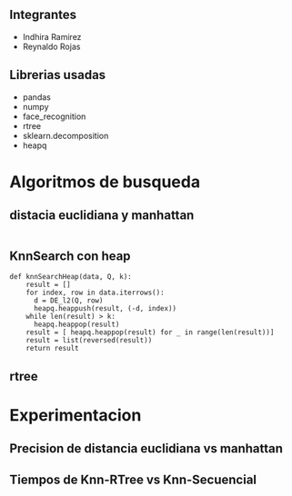 ## Integrantes
- Indhira Ramirez
- Reynaldo Rojas

## Librerias usadas
- pandas
- numpy
- face_recognition
- rtree
- sklearn.decomposition
- heapq
# Algoritmos de busqueda
## distacia euclidiana y manhattan
~~~

~~~

## KnnSearch con heap
~~~
def knnSearchHeap(data, Q, k):
    result = []
    for index, row in data.iterrows():
      d = DE_l2(Q, row)   
      heapq.heappush(result, (-d, index))
    while len(result) > k:
      heapq.heappop(result)    
    result = [ heapq.heappop(result) for _ in range(len(result))]
    result = list(reversed(result))
    return result
~~~

## rtree

# Experimentacion
## Precision de distancia euclidiana vs manhattan

## Tiempos de Knn-RTree vs Knn-Secuencial
